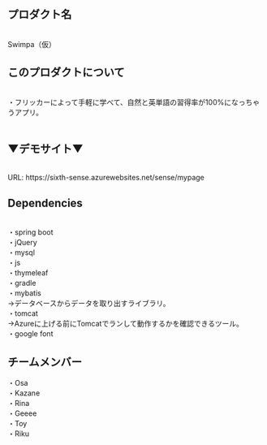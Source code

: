<h2>プロダクト名</h2><br>
Swimpa（仮）<br>
<h2>このプロダクトについて</h2><br>
・フリッカーによって手軽に学べて、自然と英単語の習得率が100%になっちゃうアプリ。<br>
<br>
<h2>▼デモサイト▼</h2><br>
URL: https://sixth-sense.azurewebsites.net/sense/mypage<br>

<h2>Dependencies</h2><br>
・spring boot<br>
・jQuery<br>
・mysql<br>
・js<br>
・thymeleaf<br>
・gradle<br>
・mybatis<br>
→データベースからデータを取り出すライブラリ。<br>
・tomcat<br>
→Azureに上げる前にTomcatでランして動作するかを確認できるツール。<br>
・google font<br>

<h2>チームメンバー</h2>
・Osa<br>
・Kazane<br>
・Rina<br>
・Geeee<br>
・Toy<br>
・Riku<br>
